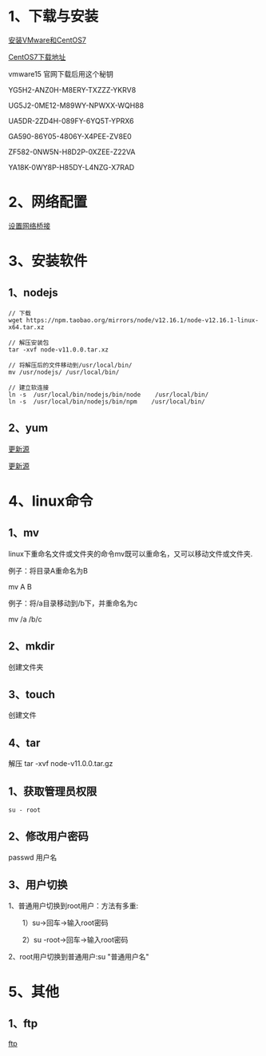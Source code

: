 # 1、下载与安装

[安装VMware和CentOS7](https://blog.csdn.net/nuoyanli/article/details/86503686)

[CentOS7下载地址](http://mirrors.aliyun.com/centos/7.7.1908/isos/x86_64/)



vmware15
官网下载后用这个秘钥

YG5H2-ANZ0H-M8ERY-TXZZZ-YKRV8

UG5J2-0ME12-M89WY-NPWXX-WQH88

UA5DR-2ZD4H-089FY-6YQ5T-YPRX6

GA590-86Y05-4806Y-X4PEE-ZV8E0

ZF582-0NW5N-H8D2P-0XZEE-Z22VA

YA18K-0WY8P-H85DY-L4NZG-X7RAD



# 2、网络配置

[设置网络桥接](https://blog.csdn.net/seagal890/article/details/83042561)





# 3、安装软件

## 1、nodejs

```
// 下载
wget https://npm.taobao.org/mirrors/node/v12.16.1/node-v12.16.1-linux-x64.tar.xz

// 解压安装包
tar -xvf node-v11.0.0.tar.xz

// 将解压后的文件移动到/usr/local/bin/
mv /usr/nodejs/ /usr/local/bin/

// 建立软连接
ln -s  /usr/local/bin/nodejs/bin/node    /usr/local/bin/
ln -s  /usr/local/bin/nodejs/bin/npm    /usr/local/bin/
```



## 2、yum

[更新源](https://blog.csdn.net/wade3015/article/details/94494929)

[更新源](https://blog.csdn.net/michel4liu/article/details/81782085)

# 4、linux命令

## 1、mv 

linux下重命名文件或文件夹的命令mv既可以重命名，又可以移动文件或文件夹.

例子：将目录A重命名为B

mv A B

例子：将/a目录移动到/b下，并重命名为c

mv /a /b/c

## 2、mkdir 

创建文件夹



## 3、touch 

创建文件



## 4、tar

解压 tar -xvf node-v11.0.0.tar.gz





## 1、获取管理员权限



```
su - root
```



## 2、修改用户密码

passwd 用户名



## 3、用户切换

1、普通用户切换到root用户：方法有多重:

　　1）su->回车->输入root密码

　　2）su -root->回车->输入root密码

2、root用户切换到普通用户:su "普通用户名"



# 5、其他

## 1、ftp

[ftp](https://blog.csdn.net/weixin_37554536/article/details/83892709)